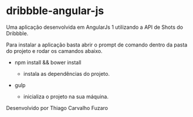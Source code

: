 # dribbble-angular-js
Uma aplicação desenvolvida em AngularJs 1 utilizando a API de Shots do Dribbble.

Para instalar a aplicação basta abrir o prompt de comando dentro da pasta do projeto e rodar os camandos abaixo.

- npm install && bower install
  - instala as dependências do projeto.

- gulp
  - inicializa o  projeto na sua máquina.

Desenvolvido por Thiago Carvalho Fuzaro
